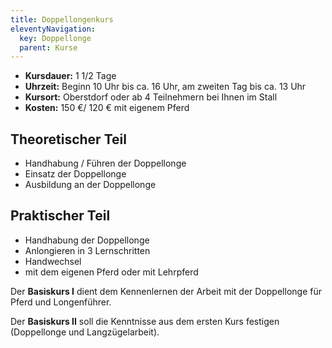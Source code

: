 ```yaml
---
title: Doppellongenkurs
eleventyNavigation:
  key: Doppellonge
  parent: Kurse
---
```


*  **Kursdauer:**	1 1/2 Tage
*  **Uhrzeit:** Beginn 10 Uhr bis ca. 16 Uhr, am zweiten Tag bis ca. 13 Uhr
*  **Kursort:** Oberstdorf oder ab 4 Teilnehmern bei Ihnen im Stall
*  **Kosten:** 150 €/ 120 € mit eigenem Pferd


## Theoretischer Teil

*  Handhabung / Führen der Doppellonge
*  Einsatz der Doppellonge
*  Ausbildung an der Doppellonge


## Praktischer Teil

*  Handhabung der Doppellonge
*  Anlongieren in 3 Lernschritten
*  Handwechsel
*  mit dem eigenen Pferd oder mit Lehrpferd


Der **Basiskurs I** dient dem Kennenlernen der Arbeit mit der Doppellonge für Pferd und Longenführer.

Der **Basiskurs II** soll die Kenntnisse aus dem ersten Kurs festigen (Doppellonge und Langzügelarbeit).
